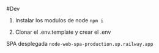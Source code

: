 

#Dev    

1. Instalar los modulos de node ```npm i```

2. Clonar el .env.template y crear el .env

 SPA desplegada ```node-web-spa-production.up.railway.app```
